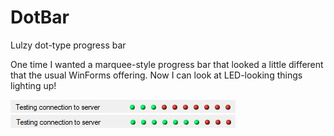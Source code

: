 # DotBar
Lulzy dot-type progress bar

One time I wanted a marquee-style progress bar that looked a little different that the usual WinForms offering. Now I can look at LED-looking things lighting up!

<img src="Dots.png" width="360px"></img> 
<img src="Dots1.png" width="360px"></img> 
